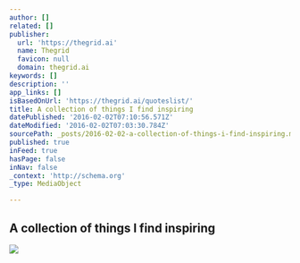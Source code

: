 ```yaml
---
author: []
related: []
publisher:
  url: 'https://thegrid.ai'
  name: Thegrid
  favicon: null
  domain: thegrid.ai
keywords: []
description: ''
app_links: []
isBasedOnUrl: 'https://thegrid.ai/quoteslist/'
title: A collection of things I find inspiring
datePublished: '2016-02-02T07:10:56.571Z'
dateModified: '2016-02-02T07:03:30.784Z'
sourcePath: _posts/2016-02-02-a-collection-of-things-i-find-inspiring.md
published: true
inFeed: true
hasPage: false
inNav: false
_context: 'http://schema.org'
_type: MediaObject

---
```

<article style=""><h1>A collection of things I find inspiring</h1><img src="https://s3-us-west-2.amazonaws.com/the-grid-img/p/27c5bec9492f7bd9a6c8cfc61ed28c525a5b4c68.png" /></article>
